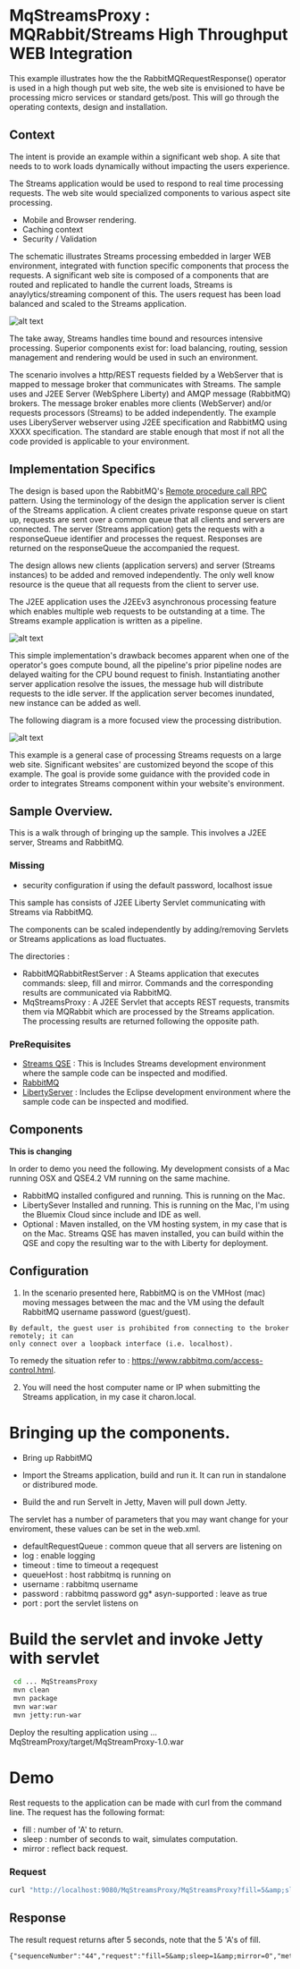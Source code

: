 # MqStreamsProxy : MQRabbit/Streams High Throughput WEB Integration

This example illustrates how the the RabbitMQRequestResponse() operator is used in a high though put web site, the web site is envisioned to have be processing micro services or standard gets/post. This will go through the operating contexts, design and installation. 

## Context 
The intent is provide an example  within a significant web shop. A site that needs to to work loads dynamically without impacting the users experience.

The Streams application would be used to respond to real time processing requests. The web site would specialized components to various aspect site processing. 

- Mobile and Browser rendering.
- Caching context
- Security / Validation 

The schematic illustrates Streams processing embedded in larger WEB environment, integrated with function specific components that process the requests. A significant web site is composed of a components that are routed and replicated to handle the current loads, Streams is anaylytics/streaming component of this. 
The users request has been load balanced and scaled to the Streams application. 

![alt text](awsDesign.jpg)

The take away, Streams handles time bound and resources intensive processing. Superior components exist for: load balancing, routing, session management and rendering would be used in such an environment. 

The scenario involves a http/REST requests fielded by a WebServer that is mapped to message broker that communicates with Streams. The sample uses and J2EE Server (WebSphere Liberty) and AMQP  message (RabbitMQ) brokers. The message broker enables more clients (WebServer) and/or requests processors (Streams) to be added independently.
The example uses LiberyServer webserver using J2EE specification and RabbitMQ using XXXX specification. The standard are stable enough that most if not all the code provided is applicable to your environment.

## Implementation Specifics
The design is based upon the RabbitMQ's [Remote procedure call RPC](https://www.rabbitmq.com/tutorials/tutorial-six-python.html) pattern. Using the terminology of the design the application server is client of the Streams application. A client creates private response queue on start up, requests are sent over a common queue that all clients and servers are connected. The server (Streams application) gets the requests with a responseQueue identifier and processes the request. Responses are returned on the responseQueue the accompanied the request. 

The design allows new clients (application servers) and server (Streams instances) to be added and removed independently. The only well know resource is the queue that all 
requests from the client to server use. 

The J2EE application uses the J2EEv3 asynchronous processing feature which enables multiple web requests to be outstanding at a time. The Streams example application
 is written as a pipeline.  

![alt text](streamsFlow.jpg)

This simple implementation's drawback becomes apparent when one of the operator's goes compute bound, all the pipeline's prior pipeline nodes are delayed waiting for the CPU bound request to finish. Instantiating another server application resolve the issues, the message hub will distribute requests to the idle server. If the application server becomes inundated, new instance can be added as well. 

The following diagram is a more focused  view the processing distribution. 

![alt text](ibmView.jpg)

This example is a general case of processing Streams requests on a large web site. Significant websites' are customized beyond the scope of this example. The goal is provide some guidance with the provided code in order to integrates Streams component within your website's environment. 

## Sample Overview. 
 
This is a walk through of bringing up the sample. This involves a J2EE server, Streams and RabbitMQ. 

### Missing  
- security configuration if using the default password, localhost issue


This sample has consists of J2EE Liberty Servlet communicating with Streams via RabbitMQ.  

The components can be scaled independently by adding/removing Servlets or Streams applications as load fluctuates. 

The directories : 

* RabbitMQRabbitRestServer : A Steams application that executes commands: 
sleep, fill and mirror. Commands and the corresponding results are
communicated via RabbitMQ. 
* MqStreamsProxy : A J2EE Servlet that accepts REST 
requests, transmits them via MQRabbit which 
are processed by the Streams application. The 
processing results are returned following the opposite path. 


### PreRequisites  
- [Streams QSE](https://www.ibm.com/developerworks/downloads/im/streamsquick/index.html) : This is Includes Streams development environment where the sample code can be inspected and modified. 
- [RabbitMQ](https://www.rabbitmq.com/download.html) 
- [LibertyServer](https://developer.ibm.com/wasdev/downloads/liberty-profile-using-eclipse/) : Includes the Eclipse development environment where the sample code can be inspected and modified. 


## Components 

**This is changing**

In order to demo you need the following. My development 
consists of a Mac running OSX and QSE4.2 VM running on the
same machine. 

* RabbitMQ installed configured and running. This is running 
on the Mac. 
* LibertySever Installed and running. This is running on the Mac, 
I'm using the Bluemix Cloud  since include and IDE as well. 
* Optional : Maven installed, on the VM hosting system, in my case that is 
on the Mac. Streams QSE has maven installed, you can build within the QSE and copy 
the resulting war to the with Liberty for deployment.  

## Configuration


1) In the scenario presented here, RabbitMQ is on the
VMHost (mac) moving messages between the mac and the VM using the default 
RabbitMQ username password (guest/guest). 
~~~
By default, the guest user is prohibited from connecting to the broker remotely; it can 
only connect over a loopback interface (i.e. localhost). 
~~~
To remedy the situation refer to  : https://www.rabbitmq.com/access-control.html. 
 

2) You will need the host computer name or IP when submitting the Streams 
application, in my case it charon.local.  


# Bringing up the components. 

* Bring up RabbitMQ

* Import the Streams application, build and run it. It can run in standalone or distribured mode.

* Build the and run Servelt in Jetty, Maven will pull down Jetty.

The servlet has a number of parameters that you may want change for your enviroment, these values
can be set in the web.xml.

* defaultRequestQueue : common queue that all servers are listening on
* log : enable logging
* timeout : time to timeout a reqequest
* queueHost : host rabbitmq is running on
* username : rabbitmq username
* password : rabbitmq password
gg* asyn-supported : leave as true
* port : port the servlet listens on

# Build the servlet and invoke Jetty with servlet

```bash
 cd ... MqStreamsProxy
 mvn clean
 mvn package
 mvn war:war
 mvn jetty:run-war
```

Deploy the resulting application using
   ... MqStreamProxy/target/MqStreamProxy-1.0.war
   
# Demo  

Rest requests to the application can be made with curl from 
the command line. The request has the following format:

* fill : number of 'A' to return. 
* sleep : number of seconds to wait, simulates computation. 
* mirror : reflect back request. 

### Request 
```bash
curl "http://localhost:9080/MqStreamsProxy/MqStreamsProxy?fill=5&amp;sleep=5&amp;mirror=0"
```

## Response
The result request returns after 5 seconds, note that the 5 'A's of fill. 

```
{"sequenceNumber":"44","request":"fill=5&amp;sleep=1&amp;mirror=0","method":"GET","timeString":"","contextPath":"/MqStreamsProxy","block":"1","fill":"AAAAA","pathInfo":"/MqStreamsProxy"}
```

## 